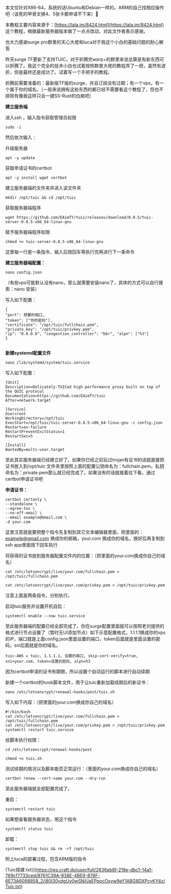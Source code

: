 本文仅针对X86-64，系统的话Ubuntu和Debian一样的。ARM的自己找相应操作吧（该死的甲骨文换4、5张卡都申请不下来）🫠

本教程主要内容来源于：[https://lala.im/8424.html](https://lala.im/8424.html) 这个教程，根据最新服务器版本做了一点点改动，对此文作者表示感谢。

也大力感谢surge pro群里的天心大佬和luca对于我这个小白的基础问题的耐心解答

昨天surge TF更新了支持TUIC，对于折腾完warp+的群里来说总算是有新东西可以折腾了。我这个完全的技术小白也试着按照群里大佬的教程弄了一把，虽然有波折，但是最终还是成功了。试着写一个手把手的教程。

折腾前需要准备的：最新版TF版的surge，并且订阅没有过期；有一个vps，有一个属于你的域名。（一般来说拥有这些东西的都已经不需要看这个教程了，但也不排除有像我这样只会一键SS-Rust的白痴吧）

**建立服务端**

进入ssh ，输入指令获取管理员权限
```
sudo -i
```
然后依次输入：

升级服务器
```
apt -y update
```
获取申请证书的certbot

```
apt -y install wget certbot
```

建立服务器端的文件夹并进入该文件夹
```
mkdir /opt/tuic && cd /opt/tuic
```

获取服务器端程序
```
wget https://github.com/EAimTY/tuic/releases/download/0.8.5/tuic-server-0.8.5-x86_64-linux-gnu
```

赋予服务器端程序权限
```
chmod +x tuic-server-0.8.5-x86_64-linux-gnu
```

这里每一行是一条指令，输入后按回车等执行完再进行下一条命令

**建立服务器端配置：**
```
nano config.json
```

（有些vps可能默认没有nano，那么就需要安装nano了，具体的方式可以自行搜索：nano 安装）

写入如下配置：

```
{ 
"port": 想要的端口, 
"token": ["你的密码"], 
"certificate": "/opt/tuic/fullchain.pem", 
"private_key": "/opt/tuic/privkey.pem", 
"ip": "0.0.0.0", "congestion_controller": "bbr", "alpn": ["h3"] 
}


```
**新建systemd配置文件**
```
nano /lib/systemd/system/tuic.service
```

写入如下配置：
```
[Unit]
Description=Delicately-TUICed high-performance proxy built on top of the QUIC protocol
Documentation=https://github.com/EAimTY/tuic
After=network.target

[Service]
User=root
WorkingDirectory=/opt/tuic
ExecStart=/opt/tuic/tuic-server-0.8.5-x86_64-linux-gnu -c config.json
Restart=on-failure
RestartPreventExitStatus=1
RestartSec=5

[Install]
WantedBy=multi-user.target

```
至此其实服务器端已经建立好了。如果你已经之前玩过trojan有证书的话就直接把证书放入到/opt/tuic 文件夹里按照上面的配置公钥命名为：fullchain.pem，私钥命名为：private.pem那么就已经完成了。如果没有的话就接着往下看，通过certbot申请证书吧

**申请证书：**
```
certbot certonly \
--standalone \
--agree-tos \
--no-eff-email \
--email example@Gmail.com \
-d your.com
```

这里注意就是要把整个指令先复制到其它文本编辑器里面，把里面的：example@gmail.com 换成你的邮箱，your.com 换成你的域名，换好后再复制到ssh app里面按下回车执行

将获得的证书放到服务器配置文件内的位置：（把里面的your.com换成你自己的域名）
```
cat /etc/letsencrypt/live/your.com/fullchain.pem > /opt/tuic/fullchain.pem
```
```
cat /etc/letsencrypt/live/your.com/privkey.pem > /opt/tuic/privkey.pem
```

注意上面是两条指令，分别执行。

启动tuic服务并设置开机自启：
```
systemctl enable --now tuic.service
```

至此服务器端的配置已经全部完成了。你在surge配置里面就可以按照老刘提供的格式进行节点设置了（暂时无UI添加节点）如下示意配置格式，1.1.1.1换成你的vps的IP，端口就是上面config.json里面设置的端口，token后面就是里面设置的密码，sni后面就是你的域名。
```
tuic-AWS = tuic, 1.1.1.1, 设置的端口, skip-cert-verify=true, sni=your.com, token=设置的密码, alpn=h3
```

因为certbot申请的证书有期限，所以设置个自动运行的脚本进行自动续期

新建一个certbot的hook脚本文件，用于让tuic重新加载续期后的新证书：
```
nano /etc/letsencrypt/renewal-hooks/post/tuic.sh
```

写入如下内容：（把里面的your.com换成你自己的域名）
```
#!/bin/bash
cat /etc/letsencrypt/live/your.com/fullchain.pem > /opt/tuic/fullchain.pem
cat /etc/letsencrypt/live/your.com/privkey.pem > /opt/tuic/privkey.pem
systemctl restart tuic.service
```

给脚本执行权限：
```
cd /etc/letsencrypt/renewal-hooks/post
```
```
chmod +x tuic.sh
```

测试续期的情况以及脚本能否正常运行：（里面的your.com换成你自己的域名）

```
certbot renew --cert-name your.com --dry-run
```

至此服务器端就全部配置完成了。

重启：
```
systemctl restart tuic
```

如果想查看服务器状态，用这个指令
```
systemctl status tuic
```

卸载：
```
systemctl stop tuic && rm -rf /opt/tuic
```

附上luca的部署过程，包含ARM版的指令

(Tuic搭建.txt)](https://res.craft.do/user/full/2836ab8f-218e-dbc1-14a1-769cf7733ced/8761C39A-938E-4BE9-878F-6E73A6098858_2/i80l30ydgUv0wSNiUaEPpocOxyw9eY1ABG8DXPcyKY4z/Tuic.txt)
